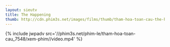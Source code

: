 ```yaml
---
layout: sieutv
title: The Happening
thumb: http://cdn.phim3s.net/images/films/thumb/tham-hoa-toan-cau-the-happening-2008.jpg
---
```

{% include jwpadv src='//phim3s.net/phim-le/tham-hoa-toan-cau_7548/xem-phim//video.mp4' %}